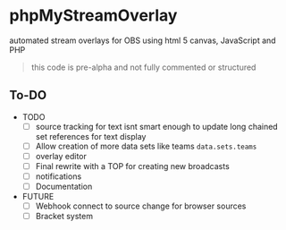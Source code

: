 # phpMyStreamOverlay
automated stream overlays for OBS using html 5 canvas, JavaScript and PHP

> this code is pre-alpha and not fully commented or structured

## To-DO
- TODO
	- [ ] source tracking for text isnt smart enough to update long chained set references for text display
	- [ ] Allow creation of more data sets like teams `data.sets.teams`
	- [ ] overlay editor
	- [ ] Final rewrite with a TOP for creating new broadcasts
	- [ ] notifications
	- [ ] Documentation
- FUTURE
	- [ ] Webhook connect to source change for browser sources
	- [ ] Bracket system